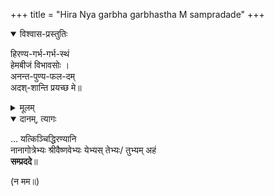 +++
title = "Hira Nya garbha garbhastha M sampradade"
+++

<div class="js_include" url="/devaH/AryaH/hindukaH/misc-devas/padyam/hiraNya-garbha-garbhastham/"  newLevelForH1="5" includeTitle="false"> 

<details open><summary>विश्वास-प्रस्तुतिः</summary>

हिरण्य-गर्भ-गर्भ-स्थं  
हेमबीजं विभावसोः ।  
अनन्त-पुण्य-फल-दम्  
अदश्-शान्ति प्रयच्छ मे॥
</details>

<details><summary>मूलम्</summary>

हिरण्यगर्भगर्भस्थं  
हेमबीजं विभावसोः ।  
अनन्तपुण्यफलदम्  
अदश्शान्ति प्रयच्छ मे॥
_________
हिरण्यगर्भगर्भस्थं  
हेमबीजं विभावसोः ।  
अनन्तपुण्यफलदम्  
अतश्शान्ति प्रयच्छ मे॥

</details>

</div>  

<details open><summary>दानम्, त्यागः</summary>

… यत्किञ्चिद्धिरण्यानि  
नानागोत्रेभ्यः श्रीवैष्णवेभ्यः येभ्यस् तेभ्यः/ तुभ्यम् अहं  
**सम्प्रददे**॥  

(न मम॥)
</details>
